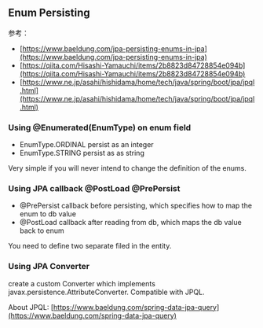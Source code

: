 ## Enum Persisting

参考：

* [https://www.baeldung.com/jpa-persisting-enums-in-jpa](https://www.baeldung.com/jpa-persisting-enums-in-jpa)
* [https://qiita.com/Hisashi-Yamauchi/items/2b8823d84728854e094b](https://qiita.com/Hisashi-Yamauchi/items/2b8823d84728854e094b)
* [https://www.ne.jp/asahi/hishidama/home/tech/java/spring/boot/jpa/jpql.html](https://www.ne.jp/asahi/hishidama/home/tech/java/spring/boot/jpa/jpql.html)

### Using @Enumerated(EnumType) on enum field

* EnumType.ORDINAL persist as an integer
* EnumType.STRING persist as as string

Very simple if you will never intend to change the definition of the enums.

### Using JPA callback @PostLoad @PrePersist

* @PrePersist callback before persisting, which specifies how to map the enum to db value
* @PostLoad callback after reading from db, which maps the db value back to enum

You need to define two separate filed in the entity.

### Using JPA Converter

create a custom Converter which implements javax.persistence.AttributeConverter. Compatible with JPQL.

About JPQL: [https://www.baeldung.com/spring-data-jpa-query](https://www.baeldung.com/spring-data-jpa-query)
